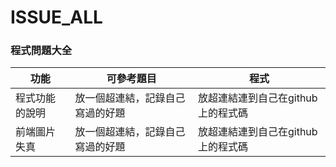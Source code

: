 # ISSUE_ALL
### 程式問題大全

|功能|可參考題目| 程式|
| --- | --- | --- |
| 程式功能的說明 | 放一個超連結，記錄自己寫過的好題 | 放超連結連到自己在github上的程式碼 |
| 前端圖片失真 | 放一個超連結，記錄自己寫過的好題 | 放超連結連到自己在github上的程式碼 |
